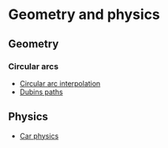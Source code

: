 # Geometry and physics

## Geometry

### Circular arcs
* [Circular arc interpolation](https://observablehq.com/@jrus/circle-arc-interpolation)
* [Dubins paths](https://gieseanw.wordpress.com/2012/10/21/a-comprehensive-step-by-step-tutorial-to-computing-dubins-paths/)

## Physics
* [Car physics](https://asawicki.info/Mirror/Car%20Physics%20for%20Games/Car%20Physics%20for%20Games.html)